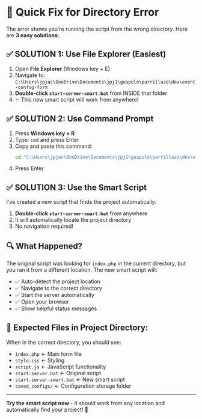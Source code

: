 # 🚨 Quick Fix for Directory Error

The error shows you're running the script from the wrong directory. Here are **3 easy solutions**:

## ✅ **SOLUTION 1: Use File Explorer (Easiest)**

1. Open **File Explorer** (Windows key + E)
2. Navigate to: `C:\Users\jpjac\OneDrive\Documents\jpj1\guapulo\parrillazo\dev\event-config-form`
3. **Double-click `start-server-smart.bat`** from INSIDE that folder
4. ✨ This new smart script will work from anywhere!

## ✅ **SOLUTION 2: Use Command Prompt**

1. Press **Windows key + R**
2. Type: `cmd` and press Enter
3. Copy and paste this command:
   ```cmd
   cd "C:\Users\jpjac\OneDrive\Documents\jpj1\guapulo\parrillazo\dev\event-config-form" && start-server.bat
   ```
4. Press Enter

## ✅ **SOLUTION 3: Use the Smart Script** 

I've created a new script that finds the project automatically:

1. **Double-click `start-server-smart.bat`** from anywhere
2. It will automatically locate the project directory
3. No navigation required!

## 🔍 **What Happened?**

The original script was looking for `index.php` in the current directory, but you ran it from a different location. The new smart script will:

- ✅ Auto-detect the project location
- ✅ Navigate to the correct directory
- ✅ Start the server automatically
- ✅ Open your browser
- ✅ Show helpful status messages

## 📁 **Expected Files in Project Directory:**

When in the correct directory, you should see:
- `index.php` ← Main form file
- `style.css` ← Styling
- `script.js` ← JavaScript functionality
- `start-server.bat` ← Original script
- `start-server-smart.bat` ← New smart script
- `saved_configs/` ← Configuration storage folder

---

**Try the smart script now** - it should work from any location and automatically find your project! 🚀
